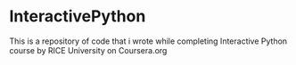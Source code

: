InteractivePython
=================

This is a repository of code that i wrote while completing Interactive Python course by RICE University on Coursera.org

